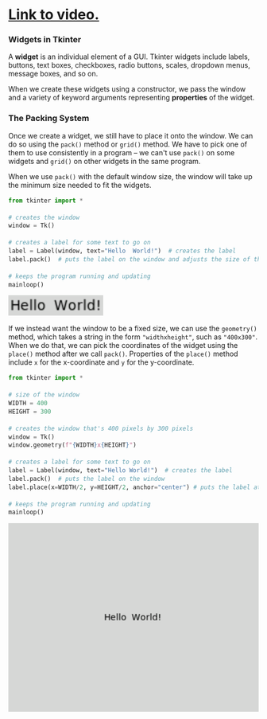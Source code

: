 # [Link to video.](https://www.youtube.com/watch?v=VJIqhoUHHpo&list=PLVD25niNi0BnsKwMvXId8jFMXxC1wUbko)

### Widgets in Tkinter

A **widget** is an individual element of a GUI. Tkinter widgets include labels, buttons, text boxes, checkboxes, radio buttons, scales, dropdown menus, message boxes, and so on.  

When we create these widgets using a constructor, we pass the window and a variety of keyword arguments representing **properties** of the widget.

### The Packing System

Once we create a widget, we still have to place it onto the window. We can do so using the `pack()` method or `grid()` method. We have to pick one of them to use consistently in a program – we can't use `pack()` on some widgets and `grid()` on other widgets in the same program. 

When we use `pack()` with the default window size, the window will take up the minimum size needed to fit the widgets. 

```python
from tkinter import *

# creates the window
window = Tk()

# creates a label for some text to go on
label = Label(window, text="Hello  World!")  # creates the label
label.pack()  # puts the label on the window and adjusts the size of the window accordingly

# keeps the program running and updating
mainloop()
```

![](../Images/tk_label_plain.png)

If we instead want the window to be a fixed size, we can use the `geometry()` method, which takes a string in the form `"widthxheight"`, such as `"400x300"`. When we do that, we can pick the coordinates of the widget using the `place()` method after we call `pack()`. Properties of the `place()` method include `x` for the x-coordinate and `y` for the y-coordinate.

```python
from tkinter import *

# size of the window
WIDTH = 400
HEIGHT = 300

# creates the window that's 400 pixels by 300 pixels
window = Tk()
window.geometry(f"{WIDTH}x{HEIGHT}") 

# creates a label for some text to go on
label = Label(window, text="Hello World!")  # creates the label
label.pack()  # puts the label on the window
label.place(x=WIDTH/2, y=HEIGHT/2, anchor="center") # puts the label at the center of the window

# keeps the program running and updating
mainloop()
```

![](../Images/tk_hello_world.png)
